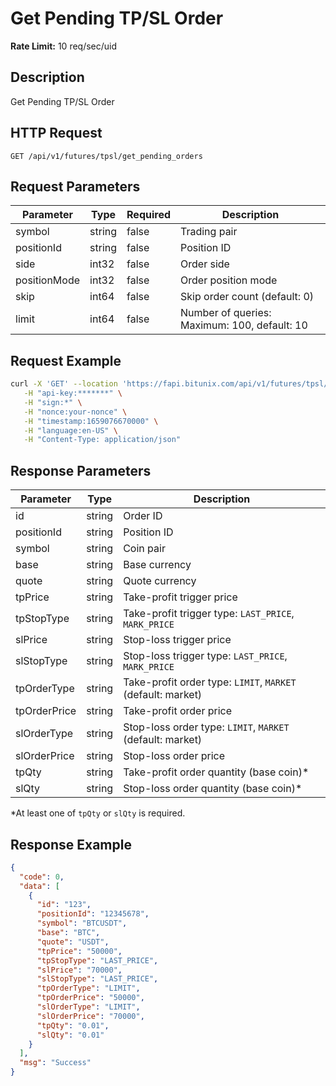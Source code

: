 # Get Pending TP/SL Order

**Rate Limit:** 10 req/sec/uid

## Description

Get Pending TP/SL Order

## HTTP Request

`GET /api/v1/futures/tpsl/get_pending_orders`

## Request Parameters

| Parameter    | Type   | Required | Description                                  |
|--------------|--------|----------|----------------------------------------------|
| symbol       | string | false    | Trading pair                                 |
| positionId   | string | false    | Position ID                                  |
| side         | int32  | false    | Order side                                   |
| positionMode | int32  | false    | Order position mode                          |
| skip         | int64  | false    | Skip order count (default: 0)                |
| limit        | int64  | false    | Number of queries: Maximum: 100, default: 10 |

## Request Example

```bash
curl -X 'GET' --location 'https://fapi.bitunix.com/api/v1/futures/tpsl/get_pending_orders?symbol=BTCUSDT' \
   -H "api-key:*******" \
   -H "sign:*" \
   -H "nonce:your-nonce" \
   -H "timestamp:1659076670000" \
   -H "language:en-US" \
   -H "Content-Type: application/json"
```

## Response Parameters

| Parameter    | Type   | Description                                                 |
|--------------|--------|-------------------------------------------------------------|
| id           | string | Order ID                                                    |
| positionId   | string | Position ID                                                 |
| symbol       | string | Coin pair                                                   |
| base         | string | Base currency                                               |
| quote        | string | Quote currency                                              |
| tpPrice      | string | Take-profit trigger price                                   |
| tpStopType   | string | Take-profit trigger type: `LAST_PRICE`, `MARK_PRICE`        |
| slPrice      | string | Stop-loss trigger price                                     |
| slStopType   | string | Stop-loss trigger type: `LAST_PRICE`, `MARK_PRICE`          |
| tpOrderType  | string | Take-profit order type: `LIMIT`, `MARKET` (default: market) |
| tpOrderPrice | string | Take-profit order price                                     |
| slOrderType  | string | Stop-loss order type: `LIMIT`, `MARKET` (default: market)   |
| slOrderPrice | string | Stop-loss order price                                       |
| tpQty        | string | Take-profit order quantity (base coin)*                     |
| slQty        | string | Stop-loss order quantity (base coin)*                       |

*At least one of `tpQty` or `slQty` is required.

## Response Example

```json
{
  "code": 0,
  "data": [
    {
      "id": "123",
      "positionId": "12345678",
      "symbol": "BTCUSDT",
      "base": "BTC",
      "quote": "USDT",
      "tpPrice": "50000",
      "tpStopType": "LAST_PRICE",
      "slPrice": "70000",
      "slStopType": "LAST_PRICE",
      "tpOrderType": "LIMIT",
      "tpOrderPrice": "50000",
      "slOrderType": "LIMIT",
      "slOrderPrice": "70000",
      "tpQty": "0.01",
      "slQty": "0.01"
    }
  ],
  "msg": "Success"
}
```